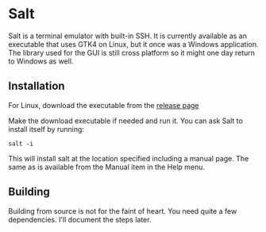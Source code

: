 Salt
====

Salt is a terminal emulator with built-in SSH. It is currently available as an executable that uses GTK4 on Linux, but it once was a Windows application. The library used for the GUI is still cross platform so it might one day return to Windows as well.

Installation
------------

For Linux, download the executable from the [release page](https://github.com/mhekkel/salt/releases/tag/v4.0.0)

Make the download executable if needed and run it. You can ask Salt to install itself by running:

```console
salt -i
```

This will install salt at the location specified including a manual page. The same as is available from the Manual item in the Help menu.

Building
--------

Building from source is not for the faint of heart. You need quite a few dependencies. I'll document the steps later.

